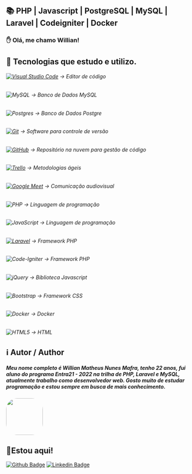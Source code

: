 ## 📚 PHP | Javascript | PostgreSQL | MySQL | Laravel | Codeigniter | Docker
### ✋ Olá, me chamo Willian!

## 🔧 Tecnologias que estudo e utilizo.
###### [![Visual Studio Code](https://img.shields.io/badge/Visual%20Studio%20Code-0078d7.svg?style=square&logo=visual-studio-code&logoColor=white)](https://code.visualstudio.com/download) -> Editor de código
###### ![MySQL](https://img.shields.io/badge/mysql-%2300f.svg?style=for-the-badge&logo=mysql&logoColor=white) -> Banco de Dados MySQL
###### ![Postgres](https://img.shields.io/badge/postgres-%23316192.svg?style=for-the-badge&logo=postgresql&logoColor=white) -> Banco de Dados Postgre
###### [![Git](https://img.shields.io/badge/git-%23F05033.svg?style=square&logo=git&logoColor=white)](https://git-scm.com/download/win) -> Software para controle de versão
###### [![GitHub](https://img.shields.io/badge/github-%23121011.svg?style=square&logo=github&logoColor=white)](https://desktop.github.com/) -> Repositório na nuvem para gestão de código
###### [![Trello](https://img.shields.io/badge/Trello-%23026AA7.svg?style=square&logo=Trello&logoColor=white)](https://trello.com/) -> Metodologias ágeis
###### [![Google Meet](https://img.shields.io/badge/Google%20Meet-00897B?style=square&logo=google-meet&logoColor=white)](https://meet.google.com/) -> Comunicação audiovisual
###### ![PHP](https://img.shields.io/badge/php-%23777BB4.svg?style=for-the-badge&logo=php&logoColor=white) -> Linguagem de programação
###### ![JavaScript](https://img.shields.io/badge/javascript-%23323330.svg?style=for-the-badge&logo=javascript&logoColor=%23F7DF1E) -> Linguagem de programação
###### [![Laravel](https://img.shields.io/badge/laravel-%23FF2D20.svg?style=for-the-badge&logo=laravel&logoColor=white)](https://desktop.github.com/) -> Framework PHP
###### ![Code-Igniter](https://img.shields.io/badge/CodeIgniter-%23EF4223.svg?style=for-the-badge&logo=codeIgniter&logoColor=white) -> Framework PHP
###### ![jQuery](https://img.shields.io/badge/jquery-%230769AD.svg?style=for-the-badge&logo=jquery&logoColor=white) -> Biblioteca Javascript
###### ![Bootstrap](https://img.shields.io/badge/bootstrap-%23563D7C.svg?style=for-the-badge&logo=bootstrap&logoColor=white) -> Framework CSS
###### ![Docker](https://img.shields.io/badge/docker-%230db7ed.svg?style=for-the-badge&logo=docker&logoColor=white) -> Docker
###### ![HTML5](https://img.shields.io/badge/html5-%23E34F26.svg?style=for-the-badge&logo=html5&logoColor=white) -> HTML


## ℹ️ Autor / Author

##### Meu nome completo é Willian Matheus Nunes Mafra, tenho 22 anos, fui aluno do programa Entra21 - 2022 na trilha de PHP, Laravel e MySQL, atualmente trabalho como desenvolvedor web. Gosto muito de estudar programação e estou sempre em busca de mais conhecimento.
<img style="border-radius: 30%;" src="https://avatars.githubusercontent.com/u/101070387?s=400&u=c2653a231aaf5ded2b0eed1accba119347240406&v=4" width="100px;" alt=""/> 

## 📌Estou aqui!
[![Github Badge](https://img.shields.io/badge/-Github-000?style=flat-square&logo=Github&logoColor=white&link=https://github.com/WillianMafra)](https://github.com/WillianMafra)
[![Linkedin Badge](https://img.shields.io/badge/LinkedIn-0077B5?style=square&logo=linkedin&logoColor=whit&link=https://www.linkedin.com/in/willian-matheus-nunes-mafra-a4028917a/)](https://www.linkedin.com/in/willnmafra/)


